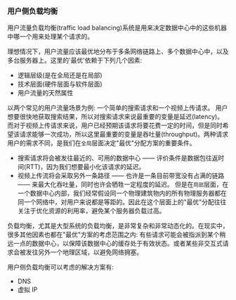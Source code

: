 
### 用户侧负载均衡

用户流量负载均衡(traffic load balancing)系统是用来决定数据中心中的这些机器中哪一个用来处理某个请求的。

理想情况下，用户流量应该最优地分布于多条网络链路上、多个数据中心中，以及多台服务器上。这里的'最优'依赖于下列几个因素:
- 逻辑层级(是在全局还是在局部)
- 技术层面(硬件层面与软件层面)
- 用户流量的天然属性

以两个常见的用户流量场景为例: 一个简单的搜索请求和一个视频上传请求。
用户想要很快地获取搜索结果，所以对搜索请求来说最重要的变量是延迟(latency)。而对于视频上传请求来说，用户已经预期该请求将要花费一定的时间，但是同时希望该请求能够一次成功，所以这里最重要的变量是吞吐量(throughput)。两种请求用户的需求不同，是我们在`全局`层面决定"最优"分配方案的重要条件。
- 搜索请求将会被发往最近的、可用的数据中心 —— 评价条件是数据包往返时间(RTT)，因为我们想要最小化该请求的延迟。
- 视频上传流将会采取另外一条路径 —— 也许是一条目前带宽没有占满的链路 —— 来最大化吞吐量，同时也许会牺牲一定程度的延迟。
但是在`局部`层面，在一个数据中心内部，我们经常假设同一个物理建筑物内的所有物理服务器都在同一个网络中，对用户来说都是等距的。因此在这个层面上的"最优"分配往往关注于优化资源的利用率，避免某个服务器负载过高。

负载均衡，尤其是大型系统的负载均衡，是非常复杂和非常动态化的。在现实中，很多其他因素也都在"最优"方案的考虑范围之内: 有些请求可能会被指派到某个稍远一点的数据中心，以保障该数据中心的缓存处于有效状态。或者某些非交互式请求会被发往另外一个地理区域，以避免网络拥塞。

用户侧负载均衡可以考虑的解决方案有:
- DNS
- 虚拟 IP


